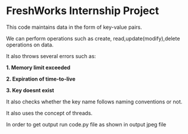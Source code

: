 # FreshWorks Internship Project

This code maintains data in the form of key-value pairs. 

We can perform operations such as create, read,update(modify),delete operations on data.

It also throws several errors such as:

**1. Memory limit exceeded**

**2. Expiration of time-to-live**

**3. Key doesnt exist**

It also checks whether the key name follows naming conventions or not.

It also uses the concept of threads.

In order to get output run code.py file as shown in output jpeg file

